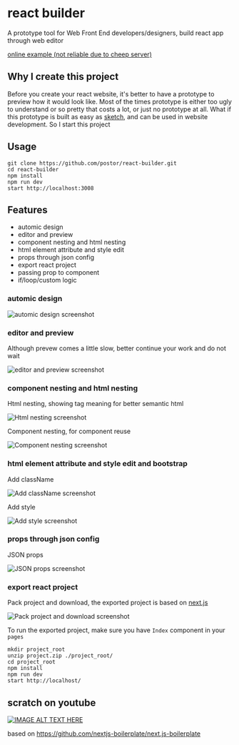 # react builder

A prototype tool for Web Front End developers/designers, build react app through web editor

[online example (not reliable due to cheep server)](http://139.162.98.16:3008/)

## Why I create this project

Before you create your react website, it's better to have a prototype to preview how it would look like. Most of the times prototype is either too ugly to understand or so pretty that costs a lot, or just no prototype at all. What if this prototype is built as easy as [sketch](https://www.sketchapp.com/), and can be used in website development. So I start this project

## Usage

```
git clone https://github.com/postor/react-builder.git
cd react-builder
npm install
npm run dev
start http://localhost:3008
```

## Features

- automic design
- editor and preview
- component nesting and html nesting
- html element attribute and style edit
- props through json config
- export react project
- passing prop to component
- if/loop/custom logic 


### automic design

![automic design screenshot](./images/atomic-design.png)

### editor and preview

Although prevew comes a little slow, better continue your work and do not wait

![editor and preview screenshot](./images/editor-preview.png)

### component nesting and html nesting

Html nesting, showing tag meaning for better semantic html

![Html nesting screenshot](./images/nesting1.png)

Component nesting, for component reuse

![Component nesting screenshot](./images/nesting2.png)

### html element attribute and style edit and bootstrap

Add className

![Add className screenshot](./images/attribute.png)

Add style

![Add style screenshot](./images/style.png)

### props through json config

JSON props

![JSON props screenshot](./images/json-props.png)

### export react project

Pack project and download, the exported project is based on [next.js](https://github.com/zeit/next.js/)

![Pack project and download screenshot](./images/project-download.png)

To run the exported project, make sure you have `Index` component in your `pages`

```
mkdir project_root
unzip project.zip ./project_root/
cd project_root
npm install
npm run dev
start http://localhost/
```

## scratch on youtube

[![IMAGE ALT TEXT HERE](https://img.youtube.com/vi/_JzSke7zQ7c/0.jpg)](https://www.youtube.com/watch?v=_JzSke7zQ7c)

based on https://github.com/nextjs-boilerplate/next.js-boilerplate

